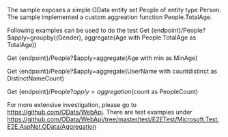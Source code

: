The sample exposes a simple OData entity set People of entity type Person. The sample implemented a custom aggreation function People.TotalAge.

Following examples can be used to do the test
Get {endpoint}/People?$apply=groupby((Gender), aggregate(Age with People.TotalAge as TotalAge))

Get {endpoint}/People?$apply=aggregate(Age with min as MinAge)

Get {endpoint}/People?$apply=aggregate(UserName with countdistinct as DistinctNameCount)

Get {endpoint}/People?$apply=aggregation($count as PeopleCount)

For more extensive investigation, please go to https://github.com/OData/WebApi. There are test examples under https://github.com/OData/WebApi/tree/master/test/E2ETest/Microsoft.Test.E2E.AspNet.OData/Aggregation


